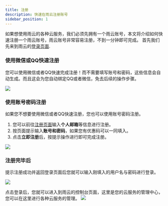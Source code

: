 ```yaml
---
title: 注册
description: 快速在雨云注册账号
sidebar_position: 1
---
```


如果想使用雨云的各种云服务，我们必须先拥有一个雨云账号，本文将介绍如何快速注册一个雨云账号，雨云账号非常容易注册，不到一分钟即可完成。
首先我们先来到雨云的[登录页面](https://app.rainyun.com/auth/login).

### 使用微信或QQ快速注册

您可以使用微信或者QQ快速完成注册！而不需要填写账号和密码，这些信息会自动生成。而且这会为您自动绑定QQ或者微信，免去后续的操作步骤。

![](https://cn-sy1.rains3.com/rainyun-assets/pic/2024/04/20240408174730_a4d4a75d6a2b37618a09ed031d20285f.png)


### 使用账号密码注册
如果您不想要使用微信或者QQ快速注册，您也可以使用账号密码注册。

1. 您可以前往[注册页面][reg]输入**个人邮箱**等信息进行注册。
2. 按页面提示输入**账号和密码**，如果您有优惠码可以一同填入。
3. 点击**立即注册**后，按提示操作进行即可完成注册。

![](https://cn-sy1.rains3.com/rainyun-assets/pic/2024/04/20240408175736_29e092afb5505b1fb9361bcf9d4d8f12.png)

### 注册完毕后

提示注册成功并返回登录页面后您就可以输入刚填入的用户名与密码进行登录。

![](https://cn-sy1.rains3.com/rainyun-assets/pic/2024/04/20240408175307_3c1b4a5cf1bb28da63beeed0869616c8.png)

点击登录后，您就可以进入到雨云的控制台页面，这里是您的云服务的管理中心，您可以在这里进行各种云服务的管理。
![](https://cn-sy1.rains3.com/rainyun-assets/Pic/2023/11/img_1701315775_7411415e5b8789502f7ed99809f74d2e)


[reg]: https://app.rainyun.com/auth/reg
[login]: https://app.rainyun.com/auth/login
[account-settings]: https://app.rainyun.com/account/settings



